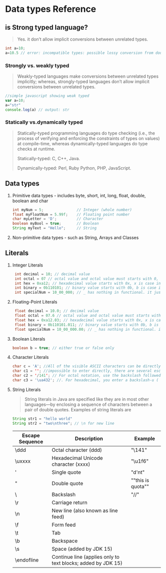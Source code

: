 # Data types Reference

## is Strong typed language?

>Yes. it don’t allow implicit conversions between unrelated types.

```java
int a=10;
a=10.5 // error: incompatible types: possible lossy conversion from double to int
```

### Strongly vs. weakly typed

>Weakly-typed languages make conversions between unrelated types implicitly; whereas, strongly-typed languages don’t allow implicit conversions between unrelated types.

```javascript
//simple javascript showing weak typed
var a=10;
a="str"
console.log(a) // output: str
```

### Statically vs.dynamically typed

>Statically-typed programming languages do type checking (i.e., the process of verifying and enforcing the constraints of types on values) at compile-time, whereas dynamically-typed languages do type checks at runtime.
>
> Statically-typed: C, C++, Java.
>
> Dynamically-typed: Perl, Ruby Python, PHP, JavaScript.

## Data types

1. Primitive data types - includes byte, short, int, long, float, double, boolean and char

    ```java
    int myNum = 5;               // Integer (whole number)
    float myFloatNum = 5.99f;    // Floating point number
    char myLetter = 'D';         // Character
    boolean myBool = true;       // Boolean
    String myText = "Hello";     // String
    ```

2. Non-primitive data types - such as String, Arrays and Classes

## Literals

1. Integer Literals

   ```java
    int decimal = 10; // decimal value
    int octal = 07 // octal value and octal value must starts with 0, octal value range 0-7;
    int hex = 0xa12; // hexadecimal value starts with 0x, x is case in sensitive;
    int binary = 0b110101; // binary value starts with 0b, b is case in sensitive;
    int specialNum = 10_00_000; // _ has nothing in functional. it just easily separate digit groups;
   ```

2. Floating-Point Literals

   ```java
    float decimal = 10.0; // decimal value
    float octal = 07.6 // octal value and octal value must starts with 0, octal value range 0-7;
    float hex = 0xa12.03; // hexadecimal value starts with 0x, x is case in sensitive;
    float binary = 0b110101.011; // binary value starts with 0b, b is case in sensitive;
    float specialNum = 10_00_000.00; // _ has nothing in functional. it just easily separate digit groups;
   ```

3. Boolean Literals

    ```java
    boolean b = true; // either true or false only
    ```

4. Character Literals

    ```java
    char c = 'A'; //All of the visible ASCII characters can be directly entered inside the quotes, such as 'a', 'z', and '@
    char c1 = ''; //impossible to enter directly, there are several escape sequences that allow you to enter the character you need, such as '\'' for the single-quote character itself and '\n' for the newline character.
    char c2 = '/141'; // For octal notation, use the backslash followed by the three-digit number
    char c3 = '\ua432'; //. For hexadecimal, you enter a backslash-u ( \u), then exactly four hexadecimal digits
    ```

5. String Literals

    > String literals in Java are specified like they are in most other languages—by enclosing a sequence of characters between a pair of double quotes. Examples of string literals are

    ```java
    String str1 = "hello world"
    String str2 = "two\nthree"; // \n for new line
    ```

    | Escape Sequence | Description                                                  | Example             |
    | --------------- | ------------------------------------------------------------ | ------------------- |
    | \ddd            | Octal character (ddd)                                        | "\141"              |
    | \uxxxx          | Hexadecimal Unicode character (xxxx)                         | "\u1f6"             |
    | \'              | Single quote                                                 | "d\'nt"             |
    | \"              | Double quote                                                 | "\"this is quota\"" |
    | \\              | Backslash                                                    | "//"                |
    | \r              | Carriage return                                              |
    | \n              | New line (also known as line feed)                           |
    | \f              | Form feed                                                    |
    | \t              | Tab                                                          |
    | \b              | Backspace                                                    |
    | \s              | Space (added by JDK 15)                                      |
    | \endofline      | Continue line (applies only to text blocks; added by JDK 15) |

